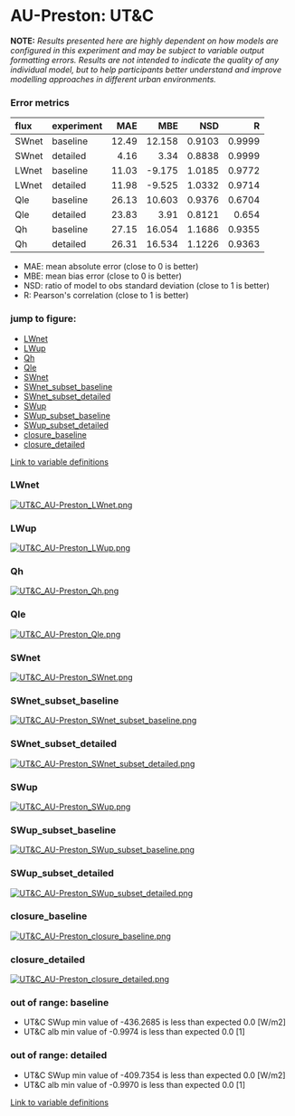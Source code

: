 # AU-Preston: UT&C

**NOTE:** *Results presented here are highly dependent on how models are configured in this experiment and may be subject to variable output formatting errors. Results are not intended to indicate the quality of any individual model, but to help participants better understand and improve modelling approaches in different urban environments.*

### Error metrics

| flux   | experiment   |   MAE |    MBE |    NSD |      R |
|:-------|:-------------|------:|-------:|-------:|-------:|
| SWnet  | baseline     | 12.49 | 12.158 | 0.9103 | 0.9999 |
| SWnet  | detailed     |  4.16 |  3.34  | 0.8838 | 0.9999 |
| LWnet  | baseline     | 11.03 | -9.175 | 1.0185 | 0.9772 |
| LWnet  | detailed     | 11.98 | -9.525 | 1.0332 | 0.9714 |
| Qle    | baseline     | 26.13 | 10.603 | 0.9376 | 0.6704 |
| Qle    | detailed     | 23.83 |  3.91  | 0.8121 | 0.654  |
| Qh     | baseline     | 27.15 | 16.054 | 1.1686 | 0.9355 |
| Qh     | detailed     | 26.31 | 16.534 | 1.1226 | 0.9363 |

 - MAE: mean absolute error (close to 0 is better)
 - MBE: mean bias error (close to 0 is better)
 - NSD: ratio of model to obs standard deviation (close to 1 is better)
 - R: Pearson's correlation (close to 1 is better)

### jump to figure:
 - [LWnet](#lwnet)
 - [LWup](#lwup)
 - [Qh](#qh)
 - [Qle](#qle)
 - [SWnet](#swnet)
 - [SWnet_subset_baseline](#swnet_subset_baseline)
 - [SWnet_subset_detailed](#swnet_subset_detailed)
 - [SWup](#swup)
 - [SWup_subset_baseline](#swup_subset_baseline)
 - [SWup_subset_detailed](#swup_subset_detailed)
 - [closure_baseline](#closure_baseline)
 - [closure_detailed](#closure_detailed)

[Link to variable definitions](../modelattrs/variable_definitions.md)

### <a name="lwnet"></a>LWnet
[![UT&C_AU-Preston_LWnet.png](UT&C_AU-Preston_LWnet.png)](UT&C_AU-Preston_LWnet.png)

### <a name="lwup"></a>LWup
[![UT&C_AU-Preston_LWup.png](UT&C_AU-Preston_LWup.png)](UT&C_AU-Preston_LWup.png)

### <a name="qh"></a>Qh
[![UT&C_AU-Preston_Qh.png](UT&C_AU-Preston_Qh.png)](UT&C_AU-Preston_Qh.png)

### <a name="qle"></a>Qle
[![UT&C_AU-Preston_Qle.png](UT&C_AU-Preston_Qle.png)](UT&C_AU-Preston_Qle.png)

### <a name="swnet"></a>SWnet
[![UT&C_AU-Preston_SWnet.png](UT&C_AU-Preston_SWnet.png)](UT&C_AU-Preston_SWnet.png)

### <a name="swnet_subset_baseline"></a>SWnet_subset_baseline
[![UT&C_AU-Preston_SWnet_subset_baseline.png](UT&C_AU-Preston_SWnet_subset_baseline.png)](UT&C_AU-Preston_SWnet_subset_baseline.png)

### <a name="swnet_subset_detailed"></a>SWnet_subset_detailed
[![UT&C_AU-Preston_SWnet_subset_detailed.png](UT&C_AU-Preston_SWnet_subset_detailed.png)](UT&C_AU-Preston_SWnet_subset_detailed.png)

### <a name="swup"></a>SWup
[![UT&C_AU-Preston_SWup.png](UT&C_AU-Preston_SWup.png)](UT&C_AU-Preston_SWup.png)

### <a name="swup_subset_baseline"></a>SWup_subset_baseline
[![UT&C_AU-Preston_SWup_subset_baseline.png](UT&C_AU-Preston_SWup_subset_baseline.png)](UT&C_AU-Preston_SWup_subset_baseline.png)

### <a name="swup_subset_detailed"></a>SWup_subset_detailed
[![UT&C_AU-Preston_SWup_subset_detailed.png](UT&C_AU-Preston_SWup_subset_detailed.png)](UT&C_AU-Preston_SWup_subset_detailed.png)

### <a name="closure_baseline"></a>closure_baseline
[![UT&C_AU-Preston_closure_baseline.png](UT&C_AU-Preston_closure_baseline.png)](UT&C_AU-Preston_closure_baseline.png)

### <a name="closure_detailed"></a>closure_detailed
[![UT&C_AU-Preston_closure_detailed.png](UT&C_AU-Preston_closure_detailed.png)](UT&C_AU-Preston_closure_detailed.png)

### out of range: baseline

 - UT&C SWup min value of -436.2685 is less than expected 0.0 [W/m2]
 - UT&C alb min value of -0.9974 is less than expected 0.0 [1]

### out of range: detailed

 - UT&C SWup min value of -409.7354 is less than expected 0.0 [W/m2]
 - UT&C alb min value of -0.9970 is less than expected 0.0 [1]


[Link to variable definitions](variable_definitions.md)

